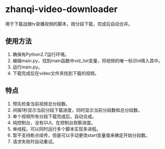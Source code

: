 # zhanqi-video-downloader
用于下载战旗tv录播视频的脚本，按分段下载，完成后自动合并。

## 使用方法
1. 确保有Python2.7运行环境。
2. 编辑main.py，找到main函数中vid_list变量，将视频的唯一标识id填入其中。
3. 运行main.py。
4. 下载完成后在video文件夹找到下载的视频。

## 特点
1. 预先检查当前视频总分段数。
2. 间隔1秒显示当前分段下载进度，同时显示当前分段数和总分段数。
3. 单个视频所有分段下载完成后，自动合成。
4. 纯控制台，没有GUI。在控制台观察进度。
5. 单线程。可以同时运行多个脚本实现多进程。
6. 暂不支持断点续传，但是可以手动更改start变量值来确定开始分段数。
7. 请求失败时自动重试。
